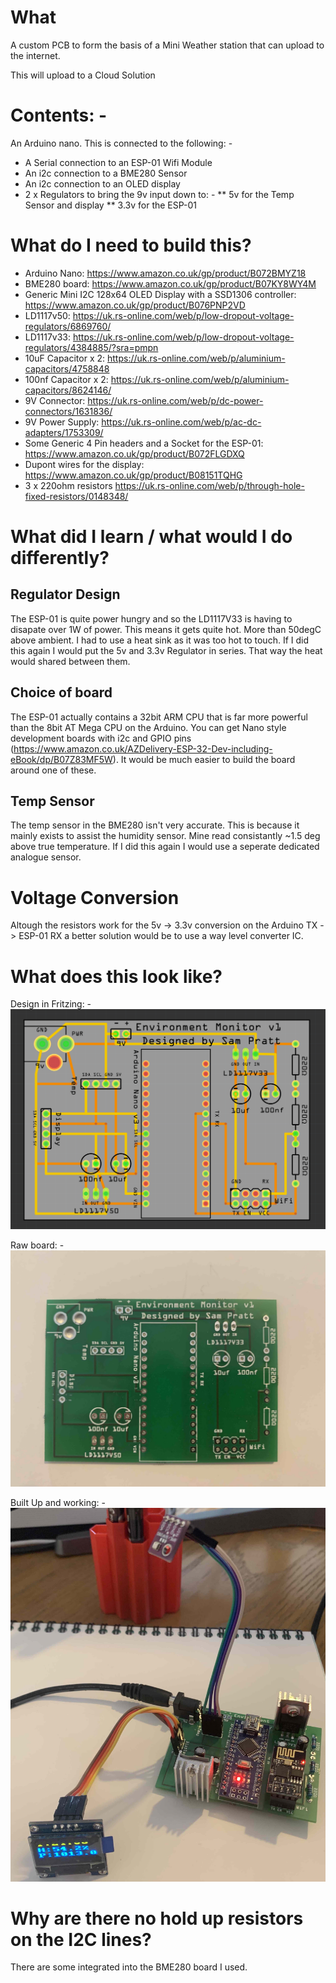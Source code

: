 # What

A custom PCB to form the basis of a Mini Weather station that can upload to the internet.

This will upload to a Cloud Solution

# Contents: -

An Arduino nano. This is connected to the following: -
* A Serial connection to an ESP-01 Wifi Module
* An i2c connection to a BME280 Sensor
* An i2c connection to an OLED display
* 2 x Regulators to bring the 9v input down to: -
** 5v for the Temp Sensor and display
** 3.3v for the ESP-01

# What do I need to build this?

* Arduino Nano: https://www.amazon.co.uk/gp/product/B072BMYZ18
* BME280 board: https://www.amazon.co.uk/gp/product/B07KY8WY4M
* Generic Mini I2C 128x64 OLED Display with a SSD1306 controller: https://www.amazon.co.uk/gp/product/B076PNP2VD
* LD1117v50: https://uk.rs-online.com/web/p/low-dropout-voltage-regulators/6869760/
* LD1117v33: https://uk.rs-online.com/web/p/low-dropout-voltage-regulators/4384885/?sra=pmpn
* 10uF Capacitor x 2: https://uk.rs-online.com/web/p/aluminium-capacitors/4758848
* 100nf Capacitor x 2: https://uk.rs-online.com/web/p/aluminium-capacitors/8624146/
* 9V Connector: https://uk.rs-online.com/web/p/dc-power-connectors/1631836/
* 9V Power Supply: https://uk.rs-online.com/web/p/ac-dc-adapters/1753309/
* Some Generic 4 Pin headers and a Socket for the ESP-01: https://www.amazon.co.uk/gp/product/B072FLGDXQ
* Dupont wires for the display: https://www.amazon.co.uk/gp/product/B08151TQHG
* 3 x 220ohm resistors https://uk.rs-online.com/web/p/through-hole-fixed-resistors/0148348/

# What did I learn / what would I do differently?

## Regulator Design

The ESP-01 is quite power hungry and so the LD1117V33 is having to disapate over 1W of power. This means it gets quite hot.
More than 50degC above ambient. I had to use a heat sink as it was too hot to touch. If I did this again I would put the 5v and 3.3v Regulator in series. That way the heat would shared between them.

## Choice of board

The ESP-01 actually contains a 32bit ARM CPU that is far more powerful than the 8bit AT Mega CPU on the Arduino.
You can get Nano style development boards with i2c and GPIO pins (https://www.amazon.co.uk/AZDelivery-ESP-32-Dev-including-eBook/dp/B07Z83MF5W). It would be much easier to build the board around one of these.

## Temp Sensor

The temp sensor in the BME280 isn't very accurate. This is because it mainly exists to assist the humidity sensor. Mine read consistantly ~1.5 deg above true temperature. If I did this again I would use a seperate dedicated analogue sensor.

# Voltage Conversion

Altough the resistors work for the 5v -> 3.3v conversion on the Arduino TX -> ESP-01 RX a better solution would be to use a way level converter IC.

# What does this look like?

Design in Fritzing: -
<img src="./fritzing.png">

Raw board: -
<img src="./board.jpg">

Built Up and working: -
<img src="./built.jpg">

# Why are there no hold up resistors on the I2C lines?

There are some integrated into the BME280 board I used.
